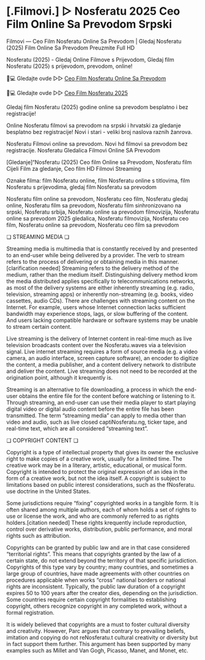 # [.Filmovi.] ▷ Nosferatu 2025 Ceo Film Online Sa Prevodom Srpski


Filmovi — Ceo Film Nosferatu Online Sa Prevodom | Gledaj Nosferatu (2025) Film Online Sa Prevodom Preuzmite Full HD

Nosferatu (2025) - Gledaj Online Filmove s Prijevodom, Gledaj film Nosferatu (2025) s prijevodom, prevodom, online!

📱💻 Gledajte ovde ▷▷ [Ceo Film Nosferatu Online Sa Prevodom](https://t.co/PGoTgZFQVY)

📱💻 Gledajte ovde ▷▷ [Ceo Film Nosferatu 2025](https://t.co/PGoTgZFQVY)

Gledaj film Nosferatu (2025) godine online sa prevodom besplatno i bez registracije!

Online Nosferatu filmovi sa prevodom na srpski i hrvatski za gledanje besplatno bez registracije! Novi i stari - veliki broj naslova raznih žanrova.

Nosferatu Filmovi online sa prevodom. Novi hd filmovi sa prevodom bez registracije. Nosferatu Gledalica Filmovi Online SA Prevodom

[Gledanje]“Nosferatu (2025) Ceo film Online sa Prevodom, Nosferatu film Cijeli Film za gledanje, Ceo film HD Filmovi Streaming

Oznake filma: film Nosferatu online, film Nosferatu online s titlovima, film Nosferatu s prijevodima, gledaj film Nosferatu sa prevodom

Nosferatu film online sa prevodom, Nosferatu ceo film, Nosferatu gledaj online, Nosferatu film sa prevodom, Nosferatu film sinhronizovano na srpski, Nosferatu srbija, Nosferatu online sa prevodom filmovizija, Nosferatu online sa prevodom 2025 gledalica, Nosferatu filmovizija, Nosferatu ceo film, Nosferatu online sa prevodom, Nosferatu ceo film sa prevodom

❏ STREAMING MEDIA ❏

Streaming media is multimedia that is constantly received by and presented to an end-user while being delivered by a provider. The verb to stream refers to the process of delivering or obtaining media in this manner.[clarification needed] Streaming refers to the delivery method of the medium, rather than the medium itself. Distinguishing delivery method krom the media distributed applies specifically to telecommunications networks, as most of the delivery systems are either inherently streaming (e.g. radio, television, streaming apps) or inherently non-streaming (e.g. books, video cassettes, audio CDs). There are challenges with streaming content on the Internet. For example, users whose Internet connection lacks sufficient bandwidth may experience stops, lags, or slow buffering of the content. And users lacking compatible hardware or software systems may be unable to stream certain content.

Live streaming is the delivery of Internet content in real-time much as live television broadcasts content over the Nosferatu.waves via a television signal. Live internet streaming requires a form of source media (e.g. a video camera, an audio interface, screen capture software), an encoder to digitize the content, a media publisher, and a content delivery network to distribute and deliver the content. Live streaming does not need to be recorded at the origination point, although it krequently is.

Streaming is an alternative to file downloading, a process in which the end-user obtains the entire file for the content before watching or listening to it. Through streaming, an end-user can use their media player to start playing digital video or digital audio content before the entire file has been transmitted. The term “streaming media” can apply to media other than video and audio, such as live closed captiNosferatu.ng, ticker tape, and real-time text, which are all considered “streaming text”.

❏ COPYRIGHT CONTENT ❏

Copyright is a type of intellectual property that gives its owner the exclusive right to make copies of a creative work, usually for a limited time. The creative work may be in a literary, artistic, educational, or musical form. Copyright is intended to protect the original expression of an idea in the form of a creative work, but not the idea itself. A copyright is subject to limitations based on public interest considerations, such as the fNosferatu. use doctrine in the United States.

Some jurisdictions require “fixing” copyrighted works in a tangible form. It is often shared among multiple authors, each of whom holds a set of rights to use or license the work, and who are commonly referred to as rights holders.[citation needed] These rights krequently include reproduction, control over derivative works, distribution, public performance, and moral rights such as attribution.

Copyrights can be granted by public law and are in that case considered “territorial rights”. This means that copyrights granted by the law of a certain state, do not extend beyond the territory of that specific jurisdiction. Copyrights of this type vary by country; many countries, and sometimes a large group of countries, have made agreements with other countries on procedures applicable when works “cross” national borders or national rights are inconsistent. Typically, the public law duration of a copyright expires 50 to 100 years after the creator dies, depending on the jurisdiction. Some countries require certain copyright formalities to establishing copyright, others recognize copyright in any completed work, without a formal registration.

It is widely believed that copyrights are a must to foster cultural diversity and creativity. However, Parc argues that contrary to prevailing beliefs, imitation and copying do not reNosferatu.t cultural creativity or diversity but in fact support them further. This argument has been supported by many examples such as Millet and Van Gogh, Picasso, Manet, and Monet, etc.
